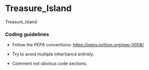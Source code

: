 # Treasure_Island
Treasure_Island


### Coding guidelines
- Follow the PEP8 conventions: https://peps.python.org/pep-0008/

- Try to avoid multiple inheritance entirely.

- Comment not obvious code sections.
